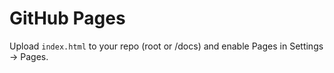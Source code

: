 # GitHub Pages
Upload `index.html` to your repo (root or /docs) and enable Pages in Settings → Pages.
